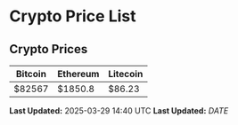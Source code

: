 # Crypto Price List

## Crypto Prices
| Bitcoin | Ethereum | Litecoin |
| ------- | -------- | -------- |
| $82567 | $1850.8 | $86.23 |
**Last Updated:** 2025-03-29 14:40 UTC
**Last Updated:** $DATE$
